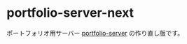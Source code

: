 # portfolio-server-next

ポートフォリオ用サーバー [portfolio-server](https://github.com/TadaTeruki/portfolio-server) の作り直し版です。
